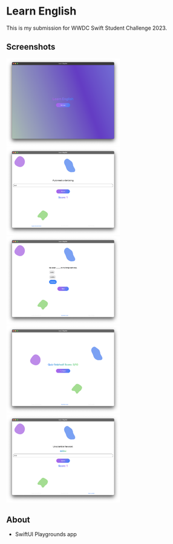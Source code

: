 # Learn English
This is my submission for WWDC Swift Student Challenge 2023.

## Screenshots

<p align="left">
<img src="img/Screenshot 2023-04-11 at 2.50.52 PM.png" width="300">
<img src="img/Screenshot 2023-04-11 at 2.52.16 PM.png" width="300">
<img src="img/Screenshot 2023-04-11 at 2.52.27 PM.png" width="300">
<img src="img/Screenshot 2023-04-11 at 2.53.09 PM.png" width="300">
<img src="img/Screenshot 2023-04-11 at 2.52.43 PM.png" width="300">
</p>

## About

- SwiftUI Playgrounds app
